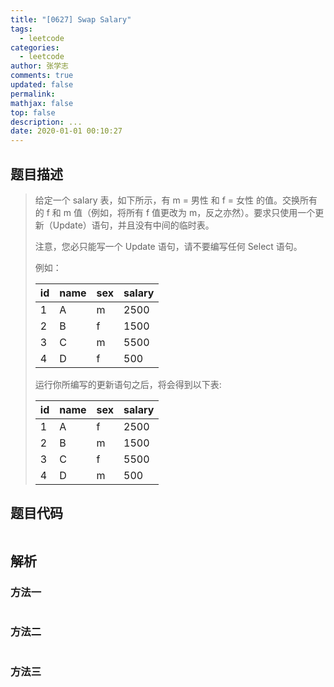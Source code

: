 ```yaml
---
title: "[0627] Swap Salary"
tags:
  - leetcode
categories:
  - leetcode
author: 张学志
comments: true
updated: false
permalink:
mathjax: false
top: false
description: ...
date: 2020-01-01 00:10:27
---
```


## 题目描述

> 给定一个 salary 表，如下所示，有 m = 男性 和 f = 女性 的值。交换所有的 f 和 m 值（例如，将所有 f 值更改为 m，反之亦然）。要求只使用一个更新（Update）语句，并且没有中间的临时表。 
> 
> 注意，您必只能写一个 Update 语句，请不要编写任何 Select 语句。 
> 
> 例如： 
> 
> | id | name | sex | salary |
> |----|------|-----|--------|
> | 1  | A    | m   | 2500   |
> | 2  | B    | f   | 1500   |
> | 3  | C    | m   | 5500   |
> | 4  | D    | f   | 500    |
> 
> 
> 运行你所编写的更新语句之后，将会得到以下表: 
> 
> | id | name | sex | salary |
> |----|------|-----|--------|
> | 1  | A    | f   | 2500   |
> | 2  | B    | m   | 1500   |
> | 3  | C    | f   | 5500   |
> | 4  | D    | m   | 500    |
> 
> 

## 题目代码

```cpp

```

## 解析

### 方法一

```cpp

```

### 方法二

```cpp

```

### 方法三

```cpp

```

